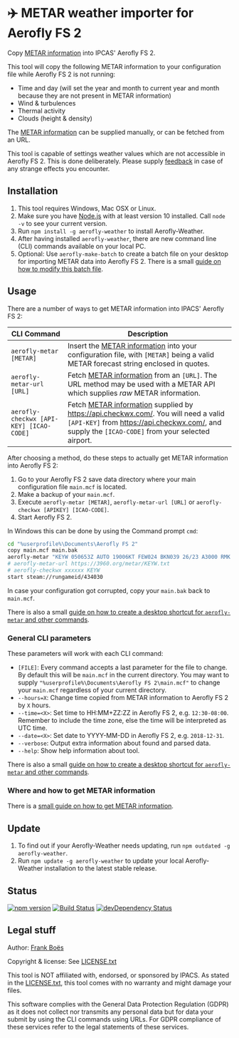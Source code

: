 ✈️ METAR weather importer for Aerofly FS 2
===========================================

Copy [METAR information](docs/metar.md) into IPCAS' Aerofly FS 2.

This tool will copy the following METAR information to your configuration file while Aerofly FS 2 is not running:

* Time and day (will set the year and month to current year and month because they are not present in METAR information)
* Wind & turbulences
* Thermal activity
* Clouds (height & density)

The [METAR information](docs/metar.md) can be supplied manually, or can be fetched from an URL.

This tool is capable of settings weather values which are not accessible in Aerofly FS 2. This is done deliberately. Please supply [feedback](https://github.com/fboes/aerofly-weather/issues) in case of any strange effects you encounter.


Installation
------------

1. This tool requires Windows, Mac OSX or Linux.
1. Make sure you have [Node.js](https://nodejs.org/) with at least version 10 installed. Call `node -v` to see your current version.
1. Run `npm install -g aerofly-weather` to install Aerofly-Weather. 
1. After having installed `aerofly-weather`, there are new command line (CLI) commands available on your local PC.
1. Optional: Use `aerofly-make-batch` to create a batch file on your desktop for importing METAR data into Aerofly FS 2. There is a small [guide on how to modify this batch file](docs/command-line.md).

Usage
-----

There are a number of ways to get METAR information into IPACS' Aerofly FS 2:

| CLI Command | Description |
| ----------- | ----------- |
| `aerofly-metar [METAR]` | Insert the [METAR information](docs/metar.md) into your configuration file, with `[METAR]` being a valid METAR forecast string enclosed in quotes. |
| `aerofly-metar-url [URL]` | Fetch [METAR information](docs/metar.md) from an `[URL]`. The URL method may be used with a METAR API which supplies _raw_ METAR information. |
| `aerofly-checkwx [API-KEY] [ICAO-CODE]` | Fetch [METAR information](docs/metar.md) supplied by https://api.checkwx.com/. You will need a valid `[API-KEY]` from https://api.checkwx.com/, and supply the `[ICAO-CODE]` from your selected airport. |

After choosing a method, do these steps to actually get METAR information into Aerofly FS 2:

1. Go to your Aerofly FS 2 save data directory where your main configuration file `main.mcf` is located.
1. Make a backup of your `main.mcf`.
1. Execute `aerofly-metar [METAR]`, `aerofly-metar-url [URL]` or `aerofly-checkwx [APIKEY] [ICAO-CODE]`.
1. Start Aerofly FS 2.

In Windows this can be done by using the Command prompt `cmd`:

```bash
cd "%userprofile%\Documents\Aerofly FS 2"
copy main.mcf main.bak
aerofly-metar "KEYW 050653Z AUTO 19006KT FEW024 BKN039 26/23 A3000 RMK AO2 LTG DSNT W SLP159 T02610228"
# aerofly-metar-url https://3960.org/metar/KEYW.txt
# aerofly-checkwx xxxxxx KEYW
start steam://rungameid/434030
```
In case your configuration got corrupted, copy your `main.bak` back to `main.mcf`. 

There is also a small [guide on how to create a desktop shortcut for `aerofly-metar` and other commands](docs/command-line.md).

### General CLI parameters

These parameters will work with each CLI command:

* `[FILE]`: Every command accepts a last parameter for the file to change. By default this will be `main.mcf` in the current directory. You may want to supply `"%userprofile%\Documents\Aerofly FS 2\main.mcf"` to change your `main.mcf` regardless of your current directory.
* `--hours=X`: Change time copied from METAR information to Aerofly FS 2 by `X` hours.
* `--time=<X>`: Set time to HH:MM+ZZ:ZZ in Aerofly FS 2, e.g. `12:30-08:00`. Remember to include the time zone, else the time will be interpreted as UTC time.
* `--date=<X>`: Set date to YYYY-MM-DD in Aerofly FS 2, e.g. `2018-12-31`.
* `--verbose`: Output extra information about found and parsed data.
* `--help`: Show help information about tool.

There is also a small [guide on how to create a desktop shortcut for `aerofly-metar` and other commands](docs/command-line.md).

### Where and how to get METAR information

There is a [small guide on how to get METAR information](docs/metar.md).

Update
------

1. To find out if your Aerofly-Weather needs updating, run `npm outdated -g aerofly-weather`.
2. Run `npm update -g aerofly-weather` to update your local Aerofly-Weather installation to the latest stable release.

Status
-------

[![npm version](https://badge.fury.io/js/aerofly-weather.svg)](https://badge.fury.io/js/aerofly-weather)
[![Build Status](https://travis-ci.org/fboes/aerofly-weather.svg?branch=master)](https://travis-ci.org/fboes/aerofly-weather)
[![devDependency Status](https://david-dm.org/fboes/aerofly-weather/dev-status.svg)](https://david-dm.org/fboes/aerofly-weather?type=dev)

Legal stuff
-----------

Author: [Frank Boës](http://3960.org)

Copyright & license: See [LICENSE.txt](LICENSE.txt)

This tool is NOT affiliated with, endorsed, or sponsored by IPACS. As stated in the [LICENSE.txt](LICENSE.txt), this tool comes with no warranty and might damage your files.

This software complies with the General Data Protection Regulation (GDPR) as it does not collect nor transmits any personal data but for data your submit by using the CLI commands using URLs. For GDPR compliance of these services refer to the legal statements of these services.
